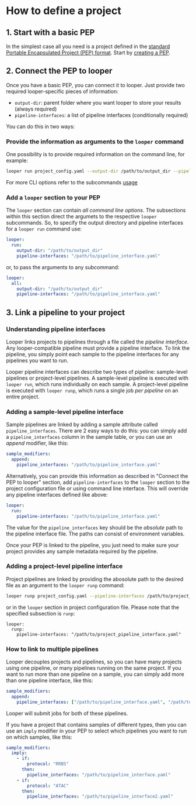 # How to define a project

## 1. Start with a basic PEP

In the simplest case all you need is a project defined in the [standard Portable Encapsulated Project (PEP) format](http://pep.databio.org). Start by [creating a PEP](https://pepkit.github.io/docs/simple_example/). 

## 2. Connect the PEP to looper 

Once you have a basic PEP, you can connect it to looper. Just provide two required looper-specific pieces of information: 

- `output-dir`: parent folder where you want looper to store your results (always required)
- `pipeline-interfaces`: a list of pipeline interfaces (conditionally required)

You can do this in two ways:

### Provide the information as arguments to the `looper` command

One possibility is to provide required information on the command line, for example:

```bash
looper run project_config.yaml --output-dir /path/to/output_dir --pipeline-interfaces /path/to/pipeline_interface.yaml
```

For more CLI options refer to the subcommands [usage](usage.md)

### Add a `looper` section to your PEP

The `looper` section can contain *all command line options*. The subsections within this section direct the argumets to the respective `looper` subcommands. So, to specify the output directory and pipeline interfaces for a `looper run` command use:

```yaml
looper:
  run:
    output-dir: "/path/to/output_dir"
    pipeline-interfaces: "/path/to/pipeline_interface.yaml"
```

or, to pass the arguments to any subcommand:

```yaml
looper:
  all:
    output-dir: "/path/to/output_dir"
    pipeline-interfaces: "/path/to/pipeline_interface.yaml"
```

<!-- - `output_dir` - parent folder where you want looper to store your results.
- `results_subdir` - subdirectory where pipeline results will be stored. Default: `results_pipeline`
- `submission_subdir` - subdirectory where job submission scripts will be stored. Default: `submission`
- `compute.resources` - You can specify project-specific compute settings in a `compute` section, 
but it's often more convenient and consistent to specify this globally with a `divcfg` environment configuration. 
Instructions for doing so are at the [`divcfg` repository](https://github.com/pepkit/divcfg). 
If you do need project-specific control over compute settings (like submitting a certain project to a certain resource account), 
you can do this by specifying variables in a project config `compute.resources` section, which will override global `divcfg` values for that project only.
- `command_extra` - a string you want to append to any project-level pipelines
- `pipeline_interfaces` - a list of pipeline interfaces for project-level pipelines -->

## 3. Link a pipeline to your project

### Understanding pipeline interfaces

Looper links projects to pipelines through a file called the *pipeline interface*. Any looper-compatible pipeline must provide a pipeline interface. To link the pipeline, you simply point each sample to the pipeline interfaces for any pipelines you want to run.

Looper pipeline interfaces can describe two types of pipeline: sample-level pipelines or project-level pipelines. A sample-level pipeline is executed with `looper run`, which runs individually on each sample. A project-level pipeline is executed with `looper runp`, which runs a single job *per pipeline* on an entire project.

### Adding a sample-level pipeline interface

Sample pipelines are linked by adding a sample attribute called `pipeline_interfaces`. There are 2 easy ways to do this: you can simply add a `pipeline_interfaces` column in the sample table, or you can use an *append* modifier, like this:

```yaml
sample_modifiers:
  append:
    pipeline_interfaces: "/path/to/pipeline_interface.yaml"
```

Alternatively, you can provide this information as described in "Connect the PEP to looper" section, add `pipeline-interfaces` to the `looper` section to the project configuration file or using command line interface. This will override any pipeline interfaces defined like above:

```yaml
looper:
  run:
    pipeline-interfaces: "/path/to/pipeline_interface.yaml"
```

The value for the `pipeline_interfaces` key should be the *absolute* path to the pipeline interface file. The paths can consist of environment variables.

Once your PEP is linked to the pipeline, you just need to make sure your project provides any sample metadata required by the pipeline.

### Adding a project-level pipeline interface

Project pipelines are linked by providing the abosolute path to the desired file as an argument to the `looper runp` command:

```bash
looper runp project_config.yaml --pipeline-interfaces /path/to/project_pipeline_interface.yaml
```

 or in the `looper` section in project configuration file. Please note that the specified subsection is `runp`:

```
looper:
  runp:
    pipeline-interfaces: "/path/to/project_pipeline_interface.yaml"
```

### How to link to multiple pipelines

Looper decouples projects and pipelines, so you can have many projects using one pipeline, or many pipelines running on the same project. If you want to run more than one pipeline on a sample, you can simply add more than one pipeline interface, like this:

```yaml
sample_modifiers:
  append:
    pipeline_interfaces: ["/path/to/pipeline_interface.yaml", "/path/to/pipeline_interface2.yaml"]
```

Looper will submit jobs for both of these pipelines.

If you have a project that contains samples of different types, then you can use an `imply` modifier in your PEP to select which pipelines you want to run on which samples, like this:


```yaml
sample_modifiers:
  imply:
    - if:
        protocol: "RRBS"
      then:
        pipeline_interfaces: "/path/to/pipeline_interface.yaml"
    - if:
        protocol: "ATAC"
      then:
        pipeline_interfaces: "/path/to/pipeline_interface2.yaml"
```
